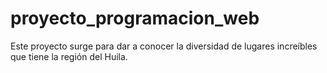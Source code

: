 # proyecto_programacion_web
Este proyecto surge para dar a conocer la diversidad de lugares increíbles que tiene la región del Huila.
